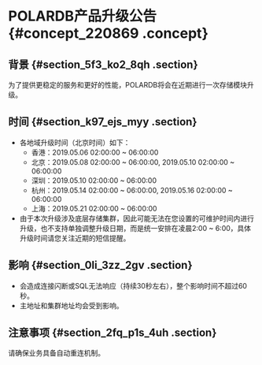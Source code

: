 # POLARDB产品升级公告 {#concept_220869 .concept}

## 背景 {#section_5f3_ko2_8qh .section}

为了提供更稳定的服务和更好的性能，POLARDB将会在近期进行一次存储模块升级。

## 时间 {#section_k97_ejs_myy .section}

-   各地域升级时间（北京时间）如下：
    -   香港：2019.05.06 02:00:00 ~ 06:00:00
    -   北京：2019.05.08 02:00:00 ~ 06:00:00, 2019.05.10 02:00:00 ~ 06:00:00
    -   深圳：2019.05.10 02:00:00 ~ 06:00:00
    -   杭州：2019.05.14 02:00:00 ~ 06:00:00, 2019.05.16 02:00:00 ~ 06:00:00
    -   上海：2019.05.21 02:00:00 ~ 06:00:00
-   由于本次升级涉及底层存储集群，因此可能无法在您设置的可维护时间内进行升级，也不支持单独调整升级日期，而是统一安排在凌晨2:00 ~ 6:00，具体升级时间请您关注近期的短信提醒。

## 影响 {#section_0li_3zz_2gv .section}

-   会造成连接闪断或SQL无法响应（持续30秒左右），整个影响时间不超过60秒。
-   主地址和集群地址均会受到影响。

## 注意事项 {#section_2fq_p1s_4uh .section}

请确保业务具备自动重连机制。

